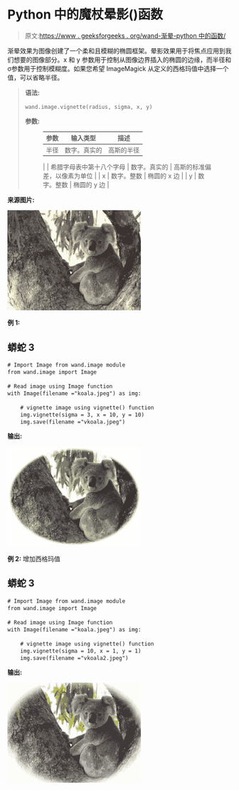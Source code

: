 # Python 中的魔杖晕影()函数

> 原文:[https://www . geeksforgeeks . org/wand-渐晕-python 中的函数/](https://www.geeksforgeeks.org/wand-vignette-function-in-python/)

渐晕效果为图像创建了一个柔和且模糊的椭圆框架。晕影效果用于将焦点应用到我们想要的图像部分。x 和 y 参数用于控制从图像边界插入的椭圆的边缘，而半径和σ参数用于控制模糊度。如果您希望 ImageMagick 从定义的西格玛值中选择一个值，可以省略半径。

> **语法:**
> 
> ```
> wand.image.vignette(radius, sigma, x, y)
> ```
> 
> **参数:**
> 
> <figure class="table">
> 
> | 参数 | 输入类型 | 描述 |
> | --- | --- | --- |
> | 半径 | 数字。真实的 | 高斯的半径
>  |
> | 希腊字母表中第十八个字母 | 数字。真实的 | 高斯的标准偏差，以像素为单位
>  |
> | x | 数字。整数 | 椭圆的 x 边
>  |
> | y | 数字。整数 | 椭圆的 y 边
>  |
> 
> </figure>

**来源图片:**

![](img/a1d5dabac07efe8de363e0c440a198d8.png)

**例 1:**

## 蟒蛇 3

```
# Import Image from wand.image module
from wand.image import Image

# Read image using Image function
with Image(filename ="koala.jpeg") as img:

    # vignette image using vignette() function
    img.vignette(sigma = 3, x = 10, y = 10)
    img.save(filename ="vkoala.jpeg")
```

**输出:**

![](img/11faef4adfb4582082f1f726b018ae7f.png)

**例 2:** 增加西格玛值

## 蟒蛇 3

```
# Import Image from wand.image module
from wand.image import Image

# Read image using Image function
with Image(filename ="koala.jpeg") as img:

    # vignette image using vignette() function
    img.vignette(sigma = 10, x = 1, y = 1)
    img.save(filename ="vkoala2.jpeg")
```

**输出:**

![](img/ce073f450210e34ca290aac90e67b0f8.png)